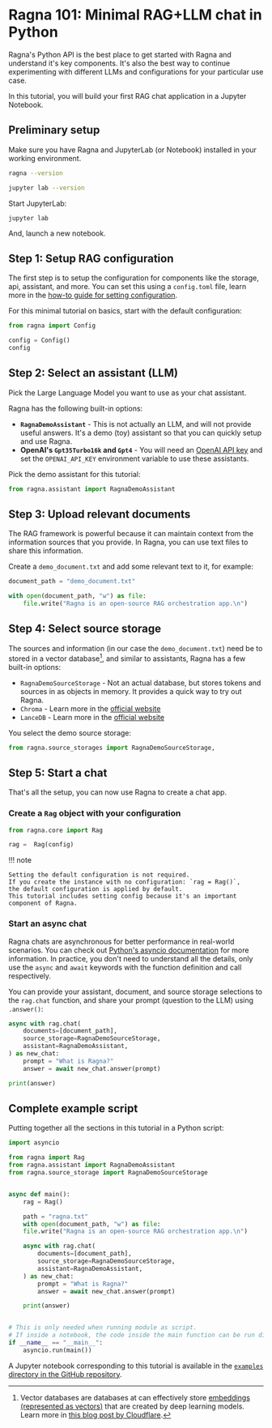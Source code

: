 # Ragna 101: Minimal RAG+LLM chat in Python

Ragna's Python API is the best place to get started with Ragna and understand it's key components.
It's also the best way to continue experimenting with different LLMs and configurations for your particular use case.

In this tutorial, you will build your first RAG chat application in a Jupyter Notebook.

## Preliminary setup

Make sure you have Ragna and JupyterLab (or Notebook) installed in your working environment.

```bash
ragna --version

jupyter lab --version
```

Start JupyterLab:

```
jupyter lab
```

And, launch a new notebook.

## Step 1: Setup RAG configuration

The first step is to setup the configuration for components like the storage, api, assistant, and more. You can set this using a `config.toml` file, learn more in the [how-to guide for setting configuration](../how-tos/set-configuration.md).

For this minimal tutorial on basics, start with the default configuration:

```python
from ragna import Config

config = Config()
config
```

<!-- Link to API Ref. for Config() when available -->

## Step 2: Select an assistant (LLM)

Pick the Large Language Model you want to use as your chat assistant.

Ragna has the following built-in options:

* **`RagnaDemoAssistant`** - This is not actually an LLM, and will not provide useful answers. It's a demo (toy) assistant so that you can quickly setup and use Ragna.
* **OpenAI's `Gpt35Turbo16k` and `Gpt4`** - You will need an [OpenAI API key](https://platform.openai.com/docs/quickstart/account-setup) and set the `OPENAI_API_KEY` environment variable to use these assistants.

Pick the demo assistant for this tutorial:

```py
from ragna.assistant import RagnaDemoAssistant
```

## Step 3: Upload relevant documents

The RAG framework is powerful because it can maintain context from the information sources that you provide.
In Ragna, you can use text files to share this information.

Create a `demo_document.txt` and add some relevant text to it, for example:

```py
document_path = "demo_document.txt"

with open(document_path, "w") as file:
    file.write("Ragna is an open-source RAG orchestration app.\n")
```

## Step 4: Select source storage

The sources and information (in our case the `demo_document.txt`) need be to stored in a vector database[^1], and similar to assistants, Ragna has a few built-in options:

* `RagnaDemoSourceStorage` - Not an actual database, but stores tokens and sources in as objects in memory. It provides a quick way to try out Ragna.
* `Chroma` - Learn more in the [official website](https://www.trychroma.com/)
* `LanceDB` - Learn more in the [official website](https://lancedb.com/)

[^1]: Vector databases are databases at can effectively store [embeddings (represented as vectors)](https://platform.openai.com/docs/guides/embeddings/what-are-embeddings) that are created by deep learning models. Learn more in [this blog post by Cloudflare](https://www.cloudflare.com/en-gb/learning/ai/what-is-vector-database/).

You select the demo source storage:

```py
from ragna.source_storages import RagnaDemoSourceStorage,
```

## Step 5: Start a chat

That's all the setup, you can now use Ragna to create a chat app.

### Create a `Rag` object with your configuration

```py
from ragna.core import Rag

rag =  Rag(config)
```

!!! note

    Setting the default configuration is not required.
    If you create the instance with no configuration: `rag = Rag()`,
    the default configuration is applied by default.
    This tutorial includes setting config because it's an important component of Ragna.

### Start an async chat

Ragna chats are asynchronous for better performance in real-world scenarios. You can check out [Python's asyncio documentation](https://docs.python.org/3/library/asyncio.html) for more information. In practice, you don't need to understand all the details, only use the `async` and `await` keywords with the function definition and call respectively.

You can provide your assistant, document, and source storage selections to the `rag.chat` function, and share your prompt (question to the LLM) using `.answer()`:

```py
async with rag.chat(
    documents=[document_path],
    source_storage=RagnaDemoSourceStorage,
    assistant=RagnaDemoAssistant,
) as new_chat:
    prompt = "What is Ragna?"
    answer = await new_chat.answer(prompt)

print(answer)
```

## Complete example script

Putting together all the sections in this tutorial in a Python script:

```python
import asyncio

from ragna import Rag
from ragna.assistant import RagnaDemoAssistant
from ragna.source_storage import RagnaDemoSourceStorage


async def main():
    rag = Rag()

    path = "ragna.txt"
    with open(document_path, "w") as file:
    file.write("Ragna is an open-source RAG orchestration app.\n")

    async with rag.chat(
        documents=[document_path],
        source_storage=RagnaDemoSourceStorage,
        assistant=RagnaDemoAssistant,
    ) as new_chat:
        prompt = "What is Ragna?"
        answer = await new_chat.answer(prompt)

    print(answer)


# This is only needed when running module as script.
# If inside a notebook, the code inside the main function can be run directly.
if __name__ == "__main__":
    asyncio.run(main())
```

A Jupyter notebook corresponding to this tutorial is available in the [`examples` directory in the GitHub repository](https://github.com/Quansight/ragna/blob/main/examples/python_api/python_api.ipynb).
